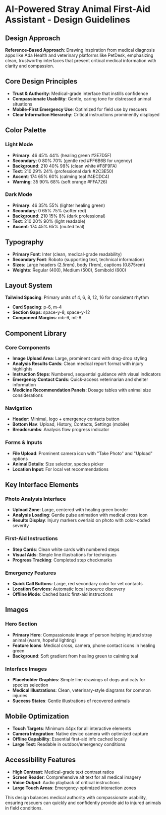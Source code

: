 # AI-Powered Stray Animal First-Aid Assistant - Design Guidelines

## Design Approach
**Reference-Based Approach**: Drawing inspiration from medical diagnosis apps like Ada Health and veterinary platforms like PetDesk, emphasizing clean, trustworthy interfaces that present critical medical information with clarity and compassion.

## Core Design Principles
- **Trust & Authority**: Medical-grade interface that instills confidence
- **Compassionate Usability**: Gentle, caring tone for distressed animal situations
- **Mobile-First Emergency Use**: Optimized for field use by rescuers
- **Clear Information Hierarchy**: Critical instructions prominently displayed

## Color Palette

### Light Mode
- **Primary**: 46 45% 44% (healing green #2E7D5F)
- **Secondary**: 0 80% 70% (gentle red #FF6B6B for urgency)
- **Background**: 210 40% 98% (clean white #F8F9FA)
- **Text**: 210 29% 24% (professional dark #2C3E50)
- **Accent**: 174 65% 60% (calming teal #4ECDC4)
- **Warning**: 35 90% 68% (soft orange #FFA726)

### Dark Mode
- **Primary**: 46 35% 55% (lighter healing green)
- **Secondary**: 0 65% 75% (softer red)
- **Background**: 210 15% 8% (dark professional)
- **Text**: 210 20% 90% (light readable)
- **Accent**: 174 45% 65% (muted teal)

## Typography
- **Primary Font**: Inter (clean, medical-grade readability)
- **Secondary Font**: Roboto (supporting text, technical information)
- **Sizes**: Large headers (2.5rem), body (1rem), captions (0.875rem)
- **Weights**: Regular (400), Medium (500), Semibold (600)

## Layout System
**Tailwind Spacing**: Primary units of 4, 6, 8, 12, 16 for consistent rhythm
- **Card Spacing**: p-6, m-4
- **Section Gaps**: space-y-8, space-y-12
- **Component Margins**: mb-6, mt-8

## Component Library

### Core Components
- **Image Upload Area**: Large, prominent card with drag-drop styling
- **Analysis Results Cards**: Clean medical report format with injury highlights
- **Instruction Steps**: Numbered, sequential guidance with visual indicators
- **Emergency Contact Cards**: Quick-access veterinarian and shelter information
- **Medicine Recommendation Panels**: Dosage tables with animal size considerations

### Navigation
- **Header**: Minimal, logo + emergency contacts button
- **Bottom Nav**: Upload, History, Contacts, Settings (mobile)
- **Breadcrumbs**: Analysis flow progress indicator

### Forms & Inputs
- **File Upload**: Prominent camera icon with "Take Photo" and "Upload" options
- **Animal Details**: Size selector, species picker
- **Location Input**: For local vet recommendations

## Key Interface Elements

### Photo Analysis Interface
- **Upload Zone**: Large, centered with healing green border
- **Analysis Loading**: Gentle pulse animation with medical cross icon
- **Results Display**: Injury markers overlaid on photo with color-coded severity

### First-Aid Instructions
- **Step Cards**: Clean white cards with numbered steps
- **Visual Aids**: Simple line illustrations for techniques
- **Progress Tracking**: Completed step checkmarks

### Emergency Features
- **Quick Call Buttons**: Large, red secondary color for vet contacts
- **Location Services**: Automatic local resource discovery
- **Offline Mode**: Cached basic first-aid instructions

## Images
### Hero Section
- **Primary Hero**: Compassionate image of person helping injured stray animal (warm, hopeful lighting)
- **Feature Icons**: Medical cross, camera, phone contact icons in healing green
- **Background**: Soft gradient from healing green to calming teal

### Interface Images
- **Placeholder Graphics**: Simple line drawings of dogs and cats for species selection
- **Medical Illustrations**: Clean, veterinary-style diagrams for common injuries
- **Success States**: Gentle illustrations of recovered animals

## Mobile Optimization
- **Touch Targets**: Minimum 44px for all interactive elements
- **Camera Integration**: Native device camera with optimized capture
- **Offline Capability**: Essential first-aid info cached locally
- **Large Text**: Readable in outdoor/emergency conditions

## Accessibility Features
- **High Contrast**: Medical-grade text contrast ratios
- **Screen Reader**: Comprehensive alt text for all medical imagery
- **Voice Output**: Audio playback of critical instructions
- **Large Touch Areas**: Emergency-optimized interaction zones

This design balances medical authority with compassionate usability, ensuring rescuers can quickly and confidently provide aid to injured animals in field conditions.